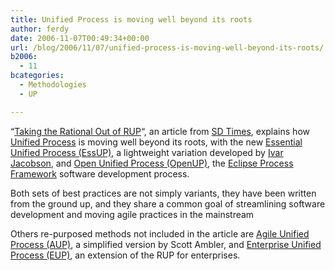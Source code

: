 ```yaml
---
title: Unified Process is moving well beyond its roots
author: ferdy
date: 2006-11-07T00:49:34+00:00
url: /blog/2006/11/07/unified-process-is-moving-well-beyond-its-roots/
b2006:
  - 11
bcategories:
  - Methodologies
  - UP

---
```

&#8220;[Taking the Rational Out of RUP][1]&#8220;, an article from [SD Times][2], explains how [Unified Process][3] is moving well beyond its roots, with the new [Essential Unified Process (EssUP)][4], a lightweight variation developed by [Ivar Jacobson][5], and [Open Unified Process (OpenUP)][6], the [Eclipse Process Framework][7] software development process.

Both sets of best practices are not simply variants, they have been written from the ground up, and they share a common goal of streamlining software development and moving agile practices in the mainstream

Others re-purposed methods not included in the article are [Agile Unified Process (AUP)][8], a simplified version by Scott Ambler, and [Enterprise Unified Process (EUP)][9], an extension of the RUP for enterprises.

 [1]: http://www.sdtimes.com/article/story-20061101-06.html
 [2]: http://www.sdtimes.com/
 [3]: http://en.wikipedia.org/wiki/Unified_Process
 [4]: http://www.ivarjacobson.com/essup.cfm
 [5]: http://en.wikipedia.org/wiki/Ivar_Jacobson
 [6]: http://en.wikipedia.org/wiki/Open_Unified_Process
 [7]: http://www.eclipse.org/epf/
 [8]: http://en.wikipedia.org/wiki/Agile_Unified_Process
 [9]: http://en.wikipedia.org/wiki/Enterprise_Unified_Process